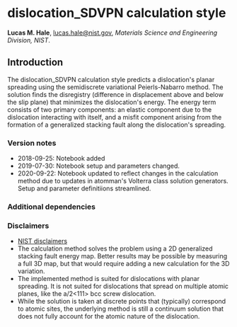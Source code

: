# dislocation_SDVPN calculation style

**Lucas M. Hale**, [lucas.hale@nist.gov](mailto:lucas.hale@nist.gov?Subject=ipr-demo), *Materials Science and Engineering Division, NIST*.

## Introduction

The dislocation_SDVPN calculation style predicts a dislocation's planar spreading using the semidiscrete variational Peierls-Nabarro method.  The solution finds the disregistry (difference in displacement above and below the slip plane) that minimizes the dislocation's energy.  The energy term consists of two primary components: an elastic component due to the dislocation interacting with itself, and a misfit component arising from the formation of a generalized stacking fault along the dislocation's spreading.

### Version notes

- 2018-09-25: Notebook added
- 2019-07-30: Notebook setup and parameters changed.
- 2020-09-22: Notebook updated to reflect changes in the calculation method due to updates in atomman's Volterra class solution generators.  Setup and parameter definitiions streamlined.

### Additional dependencies

### Disclaimers

- [NIST disclaimers](http://www.nist.gov/public_affairs/disclaimer.cfm)
- The calculation method solves the problem using a 2D generalized stacking fault energy map.  Better results may be possible by measuring a full 3D map, but that would require adding a new calculation for the 3D variation.
- The implemented method is suited for dislocations with planar spreading. It is not suited for dislocations that spread on multiple atomic planes, like the a/2<111> bcc screw dislocation.
- While the solution is taken at discrete points that (typically) correspond to atomic sites, the underlying method is still a continuum solution that does not fully account for the atomic nature of the dislocation.
